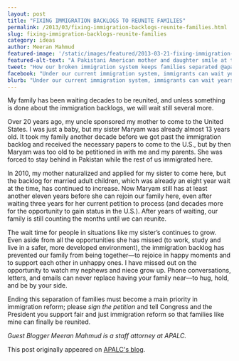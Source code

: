 ```yaml
---
layout: post
title: "FIXING IMMIGRATION BACKLOGS TO REUNITE FAMILIES"
permalink: /2013/03/fixing-immigration-backlogs-reunite-families.html
slug: fixing-immigration-backlogs-reunite-families
category: ideas
author: Meeran Mahmud
featured-image: '/static/images/featured/2013-03-21-fixing-immigration-backlogs-reunite-families.jpg'
featured-alt-text: "A Pakistani American mother and daughter smile at the camera. Both have long black hair and are wearing short-sleeved shirts."
tweet: "How our broken immigration system keeps families separated @apalc #18millionhearts #18MR"
facebook: "Under our current immigration system, immigrants can wait years -- even decades -- to be reunited with loved ones overseas due to visa limits and massive backlogs. 18MR partner Asian Pacific American Legal Center's (APALC) Meeran Mahmud shares her family's story. Sign our #18millionhearts immigration reform petition to show your support and affirm the importance of family-based immigration to the vitality of our American communities."
blurb: "Under our current immigration system, immigrants can wait years -- even decades -- to be reunited with loved ones overseas due to visa limits and massive backlogs. 18MR partner Asian Pacific American Legal Center's (APALC) Meeran Mahmud shares her family's story. Sign our #18millionhearts immigration reform petition to show your support and affirm the importance of family-based immigration to the vitality of our American communities."
---
```


My family has been waiting decades to be reunited, and unless something is done about the immigration backlogs, we will wait still several more.

Over 20 years ago, my uncle sponsored my mother to come to the United States. I was just a baby, but my sister Maryam was already almost 13 years old.  It took my family another decade before we got past the immigration backlog and received the necessary papers to come to the U.S., but by then Maryam was too old to be petitioned in with me and my parents. She was forced to stay behind in Pakistan while the rest of us immigrated here.

In 2010, my mother naturalized and applied for my sister to come here, but the backlog for married adult children, which was already an eight year wait at the time, has continued to increase.  Now Maryam still has at least another eleven years before she can rejoin our family here, even after waiting three years for her current petition to process (and decades more for the opportunity to gain status in the U.S.). After years of waiting, our family is still counting the months until we can reunite.

The wait time for people in situations like my sister’s continues to grow. Even aside from all the opportunities she has missed (to work, study and live in a safer, more developed environment), the immigration backlog has prevented our family from being together—to rejoice in happy moments and to support each other in unhappy ones. I have missed out on the opportunity to watch my nephews and niece grow up.  Phone conversations, letters, and emails can never replace having your family near—to hug, hold, and be by your side.

Ending this separation of families must become a main priority in immigration reform; please _sign the petition_ and tell Congress and the President you support fair and just immigration reform so that families like mine can finally be reunited.

_Guest Blogger Meeran Mahmud is a staff attorney at APALC._

This post originally appeared on [APALC's blog](http://apalc.org/blog/fixing-immigration-backlogs-reunite-families#.UUsqXBlAsfk).